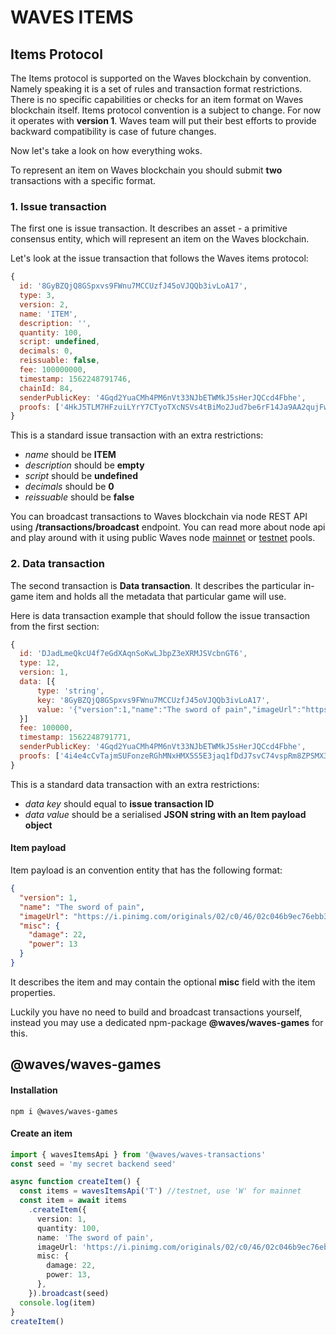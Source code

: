 # WAVES ITEMS
## Items Protocol
The Items protocol is supported on the Waves blockchain by convention. Namely speaking it is a set of rules and transaction format restrictions. There is no specific capabilities or checks for an item format on Waves blockchain itself. Items protocol convention is a subject to change. For now it operates with **version 1**. Waves team will put their best efforts to provide backward compatibility is case of future changes.

Now let's take a look on how everything woks.

To represent an item on Waves blockchain you should submit **two** transactions with a specific format. 

### 1. Issue transaction
The first one is issue transaction. It describes an asset - a primitive consensus entity, which will represent an item on the Waves blockchain.

Let's look at the issue transaction that follows the Waves items protocol:
```js
{
  id: '8GyBZQjQ8GSpxvs9FWnu7MCCUzfJ45oVJQQb3ivLoA17',
  type: 3,
  version: 2,
  name: 'ITEM',
  description: '',
  quantity: 100,
  script: undefined,
  decimals: 0,
  reissuable: false,
  fee: 100000000,
  timestamp: 1562248791746,
  chainId: 84,
  senderPublicKey: '4Gqd2YuaCMh4PM6nVt33NJbETWMkJ5sHerJQCcd4Fbhe',
  proofs: ['4HkJ5TLM7HFzuiLYrY7CTyoTXcNSVs4tBiMo2Jud7be6rF14Ja9AA2qujFwhFA3WGeRw2QxvuSnc3fceMXNBJpXs']
}
```

This is a standard issue transaction with an extra restrictions:
- *name* should be **ITEM**
- *description* should be **empty**
- *script* should be **undefined**
- *decimals* should be **0**
- *reissuable* should be **false**

You can broadcast transactions to Waves blockchain via node REST API using 
**/transactions/broadcast** endpoint. You can read more about node api and play around with it using public Waves node [mainnet](https://nodes.wavesnodes.com) or [testnet](https://testnodes.wavesnodes.com) pools.

### 2. Data transaction
The second transaction is **Data transaction**. It describes the particular in-game item and holds all the metadata that particular game will use.

Here is data transaction example that should follow the issue transaction from the first section: 

```js
{
  id: 'DJadLmeQkcU4f7eGdXAqnSoKwLJbpZ3eXRMJSVcbnGT6',
  type: 12,
  version: 1,
  data: [{
      type: 'string',
      key: '8GyBZQjQ8GSpxvs9FWnu7MCCUzfJ45oVJQQb3ivLoA17',
      value: '{"version":1,"name":"The sword of pain","imageUrl":"https://i.pinimg.com/originals/02/c0/46/02c046b9ec76ebb3061515df8cb9f118.jpg","misc":{"damage":22,"power":13}}'
  }]
  fee: 100000,
  timestamp: 1562248791771,
  senderPublicKey: '4Gqd2YuaCMh4PM6nVt33NJbETWMkJ5sHerJQCcd4Fbhe',
  proofs: ['4i4e4cCvTajmSUFonzeRGhMNxHMX5S5E3jaq1fDdJ7svC74vspRm8ZPSMX3zdx7AfZ51A85HMZj6ywrENuZxTKcK'],
}
```
This is a standard data transaction with an extra restrictions:
- *data key* should equal to **issue transaction ID**
- *data value* should be a serialised **JSON string with an Item payload object**

#### Item payload
Item payload is an convention entity that has the following format:

```json
{
  "version": 1,
  "name": "The sword of pain",
  "imageUrl": "https://i.pinimg.com/originals/02/c0/46/02c046b9ec76ebb3061515df8cb9f118.jpg",
  "misc": {
    "damage": 22,
    "power": 13
  }
}
```
It describes the item and may contain the optional **misc** field with the item properties.

Luckily you have no need to build and broadcast transactions yourself, instead you may use a dedicated npm-package **@waves/waves-games** for this.


## @waves/waves-games

#### Installation
```
npm i @waves/waves-games 
```

#### Create an item
```ts
import { wavesItemsApi } from '@waves/waves-transactions'
const seed = 'my secret backend seed'

async function createItem() {
  const items = wavesItemsApi('T') //testnet, use 'W' for mainnet
  const item = await items
    .createItem({
      version: 1,
      quantity: 100,
      name: 'The sword of pain',
      imageUrl: 'https://i.pinimg.com/originals/02/c0/46/02c046b9ec76ebb3061515df8cb9f118.jpg',
      misc: {
        damage: 22,
        power: 13,
      },
    }).broadcast(seed)
  console.log(item)
}
createItem()
```

